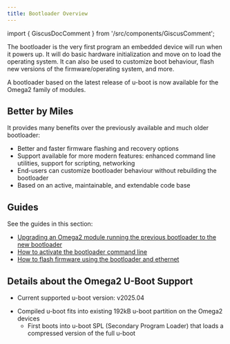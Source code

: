 ```yaml
---
title: Bootloader Overview
---
```


import { GiscusDocComment } from '/src/components/GiscusComment';

The bootloader is the very first program an embedded device will run when it powers up. It will do basic hardware initialization and move on to load the operating system. It can also be used to customize boot behaviour, flash new versions of the firmware/operating system, and more.

A bootloader based on the latest release of u-boot is now available for the Omega2 family of modules. 

## Better by Miles

It provides many benefits over the previously available and much older bootloader:

- Better and faster firmware flashing and recovery options
- Support available for more modern features: enhanced command line utilities, support for scripting, networking
- End-users can customize bootloader behaviour without rebuilding the bootloader
- Based on an active, maintainable, and extendable code base

## Guides

See the guides in this section:

- [Upgrading an Omega2 module running the previous bootloader to the new bootloader](./upgrading-old-bootloader)
- [How to activate the bootloader command line](./activating-bootloader)
- [How to flash firmware using the bootloader and ethernet](./flashing-firmware-over-ethernet)

## Details about the Omega2 U-Boot Support

- Current supported u-boot version: v2025.04 
<!-- - TODO: update to use u-boot-version variable above -->
<!-- - TODO: link to u-boot/u-boot repo and omega2 support -->
<!-- - TODO: link to OnionIoT/u-boot repo -->
- Compiled u-boot fits into existing 192kB u-boot partition on the Omega2 devices
    - First boots into u-boot SPL (Secondary Program Loader) that loads a compressed version of the full u-boot 





<GiscusDocComment />